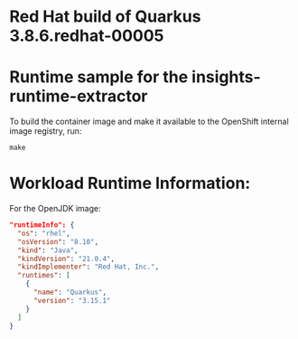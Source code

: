 # Red Hat build of Quarkus 3.8.6.redhat-00005

# Runtime sample for the insights-runtime-extractor

To build the container image and make it available to the OpenShift internal image
registry, run:

```shell script
make
```

# Workload Runtime Information:

For the OpenJDK image:

```json
"runtimeInfo": {
  "os": "rhel",
  "osVersion": "8.10",
  "kind": "Java",
  "kindVersion": "21.0.4",
  "kindImplementer": "Red Hat, Inc.",
  "runtimes": [ 
    {
      "name": "Quarkus",
      "version": "3.15.1"
    }
  ]
}
```